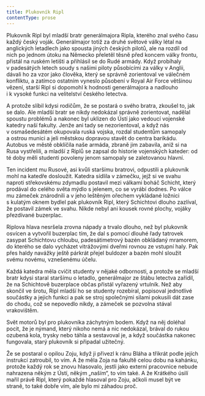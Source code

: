 ```yaml
---
title: Plukovník Ripl
contentType: prose
---
```


  

Plukovník Ripl byl mladší bratr generálmajora Ripla, kterého znal svého času každý český voják. Generálmajor totiž za druhé světové války létal na anglických letadlech jako spousta jiných českých pilotů, ale na rozdíl od nich po jednom útoku na Německo přeletěl těsně před koncem války frontu, přistál na ruském letišti a přihlásil se do Rudé armády. Když probíhaly v padesátých letech soudy s našimi piloty působícími za války v Anglii, dávali ho za vzor jako člověka, který se správně zorientoval ve válečném konfliktu, a zatímco ostatním vyneslo působení v Royal Air Force většinou vězení, starší Ripl si dopomohl k hodnosti generálmajora a nadlouho i k vysoké funkci na velitelství českého letectva.

A protože slíbil kdysi rodičům, že se postará o svého bratra, zkoušel to, jak se dalo. Ale mladší bratr se nikdy nedokázal správně zorientovat, nadělal spoustu problémů a nakonec byl uklizen do Ústí jako vedoucí vojenské katedry naší fakulty. Jenže ani tady se nezorientoval, a když nás v osmašedesátém okupovala ruská vojska, rozdal studentům samopaly a ostrou munici a jeli městskou dopravou stavět do centra barikádu. Autobus ve městě obklíčila naše armáda, zbraně jim zabavila, aniž si na Rusa vystřelili, a mladší z Riplů se zapsal do historie vojenských kateder: od té doby měli studenti povoleny jenom samopaly se zaletovanou hlavní.

Ten incident mu Rusové, asi kvůli staršímu bratrovi, odpustili a plukovník mohl na katedře dosloužit. Katedra sídlila v zámečku, jejž si ve svahu naproti střekovskému zdymadlu postavil mezi válkami boháč Schicht, který prodával do celého světa mýdlo s jelenem, co se vyrábí dodnes. Po válce mu zámeček znárodnili a v jeho leštěným ořechem vykládané ložnici s kulatým oknem bydlel pak plukovník Ripl, který Schichtovi dlouho zazlíval, že postavil zámek ve svahu. Nikde nebyl ani kousek rovné plochy, vojáky přezdívané buzerplac.

Riplova hlava nesršela zrovna nápady a trvalo dlouho, než byl plukovník osvícen a vytvořil buzerplac tím, že dal s pomocí dlouhé řady tatrovek zasypat Schichtovu chloubu, padesátimetrový bazén obkládaný mramorem, do kterého se dalo vycházet vitrážovými dveřmi rovnou ze vstupní haly. Pak přes haldy navážky ještě párkrát přejel buldozer a bazén mohl sloužit svému novému, vznešenému účelu.

Každá katedra měla cvičit studenty v nějaké odbornosti, a protože se mladší bratr kdysi staral staršímu o letadlo, generálmajor ze štábu letectva zařídil, že na Schichtově buzerplace občas přistál vyřazený vrtulník. Než aby skončil ve šrotu, Ripl mladší ho se studenty rozebíral, popisoval jednotlivé součástky a jejich funkci a pak se stroj společnými silami pokusili dát zase do chodu, což se nepovedlo nikdy, a zámeček se pozvolna stával vrakovištěm.

Svět motorů byl pro plukovníka záchytným bodem. Když na něj doléhal pocit, že je nýmand, který nikoho nemá a nic nedokázal, brával do rukou ozubená kola, trysky nebo táhla a sestavoval je, a když součástka nakonec fungovala, starý plukovník si připadal užitečný.

Že se postaral o opilou Zoju, když ji přivezl k ránu Bláha a třikrát podle jejích instrukcí zatroubil, to vím. A že měla Zoja na fakultě celou dobu na kahánku, protože každý rok se znovu hlasovalo, jestli jako externí pracovnice nebude nahrazena někým z Ústí, někým „naším“, to vím také. A že Krátkého úsilí mařil právě Ripl, který pokaždé hlasoval pro Zoju, ačkoli musel být ve straně, to také dobře vím, ale bylo mi záhadou proč.
